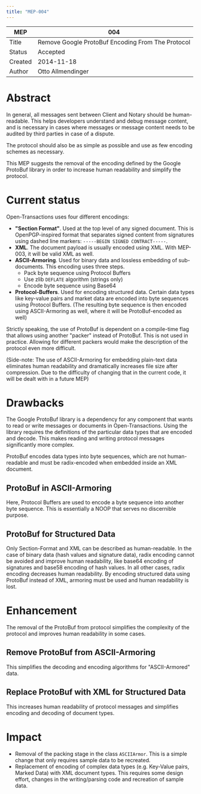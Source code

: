 ```yaml
---
title: "MEP-004"
---
```


MEP | 004
--- | ---
Title | Remove Google ProtoBuf Encoding From The Protocol
Status | Accepted
Created | 2014-11-18
Author | Otto Allmendinger

# Abstract

In general, all messages sent between Client and Notary should be
human-readable. This helps developers understand and debug message content, and
is necessary in cases where messages or message content needs to be audited by
third parties in case of a dispute.

The protocol should also be as simple as possible and use as few encoding
schemes as necessary.

This MEP suggests the removal of the encoding defined by the Google ProtoBuf
library in order to increase human readability and simplify the protocol.

# Current status

Open-Transactions uses four different encodings:

* **"Section Format"**. Used at the top level of any signed document. This is
  OpenPGP-inspired format that separates signed content from
  signatures using dashed line markers: `-----BEGIN SIGNED CONTRACT-----`.
* **XML**. The document payload is usually encoded using XML. With MEP-003, it will
  be valid XML as well.
* **ASCII-Armoring**. Used for binary data and lossless embedding of
  sub-documents. This encoding uses three steps.
  * Pack byte sequence using Protocol Buffers
  * Use zlib `DEFLATE` algorithm (strings only)
  * Encode byte sequence using Base64
* **Protocol-Buffers**. Used for encoding structured data. Certain data types
  like key-value pairs and market data are encoded into byte sequences using
  Protocol Buffers. (The resulting byte sequence is then encoded using
  ASCII-Armoring as well, where it will be ProtoBuf-encoded as well)

Strictly speaking, the use of ProtoBuf is dependent on a compile-time flag that
allows using another "packer" instead of ProtoBuf. This is not used in practice.
Allowing for different packers would make the description of the protocol even
more difficult.


(Side-note: The use of ASCII-Armoring for embedding plain-text data eliminates
human readability and dramatically increases file size after compression. Due to
the difficulty of changing that in the current code, it will be dealt with in a
future MEP)

# Drawbacks

The Google ProtoBuf library is a dependency for any component that wants to read
or write messages or documents in Open-Transactions. Using the library requires
the definitions of the particular data types that are encoded and decode. This
makes reading and writing protocol messages significantly more complex.

ProtoBuf encodes data types into byte sequences, which are not human-readable
and must be radix-encoded when embedded inside an XML document.

## ProtoBuf in ASCII-Armoring

Here, Protocol Buffers are used to encode a byte sequence into another byte
sequence. This is essentially a NOOP that serves no discernible purpose.

## ProtoBuf for Structured Data

Only Section-Format and XML can be described as human-readable. In the case of
binary data (hash values and signature data), radix encoding cannot be avoided
and improve human readability, like base64 encoding of signatures and base58
encoding of hash values. In all other cases, radix encoding decreases human
readability. By encoding structured data using ProtoBuf instead of XML, armoring
must be used and human readability is lost.


# Enhancement

The removal of the ProtoBuf from protocol simplifies the complexity of the
protocol and improves human readability in some cases.

## Remove ProtoBuf from ASCII-Armoring

This simplifies the decoding and encoding algorithms for "ASCII-Armored" data.

## Replace ProtoBuf with XML for Structured Data

This increases human readability of protocol messages and simplifies encoding
and decoding of document types.

# Impact

* Removal of the packing stage in the class `ASCIIArmor`. This is a simple
  change that only requires sample data to be recreated.
* Replacement of encoding of complex data types (e.g. Key-Value pairs, Marked
  Data) with XML document types. This requires some design effort, changes
  in the writing/parsing code and recreation of sample data.
